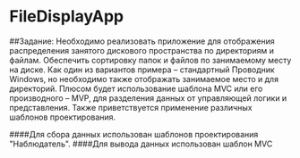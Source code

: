 # FileDisplayApp

##Задание:
Необходимо реализовать приложение для отображения распределения занятого дискового
пространства по директориям и файлам. Обеспечить сортировку папок и файлов по занимаемому
месту на диске.
Как один из вариантов примера – стандартный Проводник Windows, но необходимо также
отображать занимаемое место и для директорий.
Плюсом будет использование шаблона MVC или его производного – MVP, для разделения данных
от управляющей логики и представления. Также приветствуется применение различных шаблонов
проектирования.

####Для сбора данных использован шаблонов проектирования  "Наблюдатель".
####Для вывода данных использован шаблон MVC
